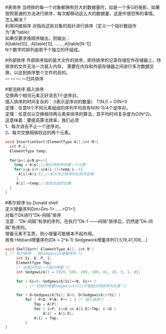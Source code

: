 #表排序
当待排的每一个对象都拥有巨大的数据量时，如是一个多G的电影，如果按照普通的方法进行排序，每次都移动这么大的数据量，这是件很恐怖的事情。  
怎么解决？  
利用间接排序 对指向这些对象的指针进行排序（定义一个指针数组作为“表”table）  
如果仅要求按顺序输出，则输出：  
A[table[0]] , A[table[1]], …… ,A[table[N-1]]   
N个数字的排列由若干个独立的环组成。  

#外部排序
外部排序指的是大文件的排序，即待排序的记录存储在外存储器上，待排序的文件无法一次装入内存，
需要在内存和外部存储器之间进行多次数据交换，以达到排序整个文件的目的。  
— — — —归并排序  

#冒泡排序 插入排序  
交换两个相邻元素正好消去1个逆序对。  
插入排序的时间复杂的：（I表示逆序对的数量） T(N,I) = O(N+I)  
定理：任意N个不同元素组成的序列平均具有N(N-1)/4个逆序对。  
定理：任意仅以交换相邻两元素来排序的算法，其平均时间复杂度为Ω(N^2)。  
这意味着：要提高算法效率，我们必须  
1、每次消去不止一个逆序对。  
2、每次交换相隔较远的两个元素。  

```C
void InsertionSort(ElementType A[],int N){
  int P,i;
  ElementType temp;
  
  for(p=1;p<N;p++){
    temp = A[p];//取出未排序的第一个元素
    for(i=p;i>0 &&A[i-1]>temp;i--){
      A[i]=A[i-1];//依次与已排序的比较并后移
     }
     A[i] =temp;//放进合适的位置
  }
}
```

#希尔排序 by Donald shell  
定义增量序列Dm>Dm-1>……>D1=1;  
对每个Dk进行"Dk-间隔"排序  
注意：“Dk-间隔”有序的序列，在执行"Dk-1 ——间隔"排序后，仍然是"Dk-间隔"有序的。  
  增量元素不互质，则小增量可能根本不起作用。  
故有 Hibbard增量序列(Dk = 2^k-1)    Sedgewick增量序列{1,5,19,41,109,...}  

```C
void ShellSort( ElementType A[], int N )
{ /* 希尔排序 - 用Sedgewick增量序列 */
     int Si, D, P, i;
     ElementType Tmp;
     /* 这里只列出一小部分增量 */
     int Sedgewick[] = {929, 505, 209, 109, 41, 19, 5, 1, 0};
      
     for ( Si=0; Sedgewick[Si]>=N; Si++ ) 
         ; /* 初始的增量Sedgewick[Si]不能超过待排序列长度 */
 
     for ( D=Sedgewick[Si]; D>0; D=Sedgewick[++Si] )
         for ( P=D; P<N; P++ ) { /* 插入排序*/
             Tmp = A[P];
             for ( i=P; i>=D && A[i-D]>Tmp; i-=D )
                 A[i] = A[i-D];
             A[i] = Tmp;
         }
}
```
